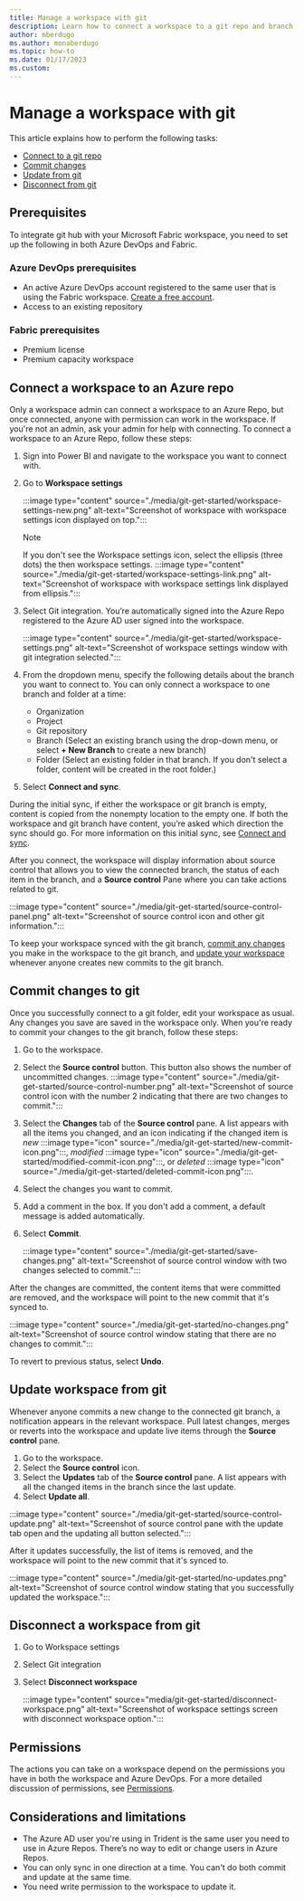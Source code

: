 ```yaml
---
title: Manage a workspace with git
description: Learn how to connect a workspace to a git repo and branch, commit changes and sync.
author: mberdugo
ms.author: monaberdugo
ms.topic: how-to
ms.date: 01/17/2023
ms.custom: 
---
```


# Manage a workspace with git

This article explains how to perform the following tasks:

- [Connect to a git repo](#connect-a-workspace-to-an-azure-repo)
- [Commit changes](#commit-changes-to-git)
- [Update from git](#update-workspace-from-git)
- [Disconnect from git](#disconnect-a-workspace-from-git)

## Prerequisites

To integrate git hub with your Microsoft Fabric workspace, you need to set up the following in both Azure DevOps and Fabric.

### Azure DevOps prerequisites

- An active Azure DevOps account registered to the same user that is using the Fabric workspace. [Create a free account](https://azure.microsoft.com/products/devops/).
- Access to an existing repository

### Fabric prerequisites

- Premium license
- Premium capacity workspace

## Connect a workspace to an Azure repo

Only a workspace admin can connect a workspace to an Azure Repo, but once connected, anyone with permission can work in the workspace. If you're not an admin, ask your admin for help with connecting. To connect a workspace to an Azure Repo, follow these steps:

1. Sign into Power BI and navigate to the workspace you want to connect with.

1. Go to **Workspace settings**

    :::image type="content" source="./media/git-get-started/workspace-settings-new.png" alt-text="Screenshot of workspace with workspace settings icon displayed on top.":::

    > [!NOTE]
    > If you don't see the Workspace settings icon, select the ellipsis (three dots) the then workspace settings.
    > :::image type="content" source="./media/git-get-started/workspace-settings-link.png" alt-text="Screenshot of workspace with workspace settings link displayed from ellipsis.":::

1. Select Git integration. You’re automatically signed into the Azure Repo registered to the Azure AD user signed into the workspace.

    :::image type="content" source="./media/git-get-started/workspace-settings.png" alt-text="Screenshot of workspace settings window with git integration selected.":::

1. From the dropdown menu, specify the following details about the branch you want to connect to. You can only connect a workspace to one branch and folder at a time:

    - Organization
    - Project
    - Git repository
    - Branch (Select an existing branch using the drop-down menu, or select **+ New Branch** to create a new branch)
    - Folder (Select an existing folder in that branch. If you don't select a folder, content will be created in the root folder.)

1. Select **Connect and sync**.

During the initial sync, if either the workspace or git branch is empty, content is copied from the nonempty location to the empty one. If both the workspace and git branch have content, you’re asked which direction the sync should go. For more information on this initial sync, see [Connect and sync](git-integration-process.md#connect-and-sync).

After you connect, the workspace will display information about source control that allows you to view the connected branch, the status of each item in the branch, and a **Source control** Pane where you can take actions related to git.

:::image type="content" source="./media/git-get-started/source-control-panel.png" alt-text="Screenshot of source control icon and other git information.":::

To keep your workspace synced with the git branch, [commit any changes](#commit-changes-to-git) you make in the workspace to the git branch, and [update your workspace](#update-workspace-from-git) whenever anyone creates new commits to the git branch.

## Commit changes to git

Once you successfully connect to a git folder, edit your workspace as usual. Any changes you save are saved in the workspace only. When you're ready to commit your changes to the git branch, follow these steps:

1. Go to the workspace.
1. Select the **Source control** button. This button also shows the number of uncommitted changes.
    :::image type="content" source="./media/git-get-started/source-control-number.png" alt-text="Screenshot of source control icon with the number 2 indicating that there are two changes to commit.":::
1. Select the **Changes** tab of the **Source control** pane.
   A list appears with all the items you changed, and an icon indicating if the changed item is *new* :::image type="icon" source="./media/git-get-started/new-commit-icon.png":::, *modified* :::image type="icon" source="./media/git-get-started/modified-commit-icon.png":::, or *deleted* :::image type="icon" source="./media/git-get-started/deleted-commit-icon.png":::.
1. Select the changes you want to commit.
1. Add a comment in the box. If you don't add a comment, a default message is added automatically.
1. Select **Commit**.

   :::image type="content" source="./media/git-get-started/save-changes.png" alt-text="Screenshot of source control window with two changes selected to commit.":::

After the changes are committed, the content items that were committed are removed, and the workspace will point to the new commit that it's synced to.

:::image type="content" source="./media/git-get-started/no-changes.png" alt-text="Screenshot of source control window stating that there are no changes to commit.":::

To revert to previous status, select **Undo**.

## Update workspace from git

Whenever anyone commits a new change to the connected git branch, a notification appears in the relevant workspace. Pull latest changes, merges or reverts into the workspace and update live items through the **Source control** pane.

1. Go to the workspace.
1. Select the **Source control** icon.
1. Select the **Updates** tab of the **Source control** pane. A list appears with all the changed items in the branch since the last update.
1. Select **Update all**.

:::image type="content" source="./media/git-get-started/source-control-update.png" alt-text="Screenshot of source control pane with the update tab open and the updating all button selected.":::

After it updates successfully, the list of items is removed, and the workspace will point to the new commit that it's synced to.

:::image type="content" source="./media/git-get-started/no-updates.png" alt-text="Screenshot of source control window stating that you successfully updated the workspace.":::

## Disconnect a workspace from git

1. Go to Workspace settings
1. Select Git integration
1. Select **Disconnect workspace**

    :::image type="content" source="media/git-get-started/disconnect-workspace.png" alt-text="Screenshot of workspace settings screen with disconnect workspace option.":::

## Permissions

The actions you can take on a workspace depend on the permissions you have in both the workspace and Azure DevOps. For a more detailed discussion of permissions, see [Permissions](./git-integration-process.md#permissions).

## Considerations and limitations

- The Azure AD user you're using in Trident is the same user you need to use in Azure Repos. There’s no way to edit or change users in Azure Repos.
- You can only sync in one direction at a time. You can't do both commit and update at the same time.
- You need write permission to the workspace to update it.
